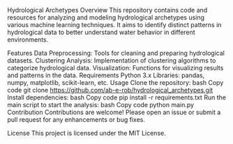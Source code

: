 Hydrological Archetypes
Overview
This repository contains code and resources for analyzing and modeling hydrological archetypes using various machine learning techniques. It aims to identify distinct patterns in hydrological data to better understand water behavior in different environments.

Features
Data Preprocessing: Tools for cleaning and preparing hydrological datasets.
Clustering Analysis: Implementation of clustering algorithms to categorize hydrological data.
Visualization: Functions for visualizing results and patterns in the data.
Requirements
Python 3.x
Libraries: pandas, numpy, matplotlib, scikit-learn, etc.
Usage
Clone the repository:
bash
Copy code
git clone https://github.com/ab-e-rob/hydrological_archetypes.git
Install dependencies:
bash
Copy code
pip install -r requirements.txt
Run the main script to start the analysis:
bash
Copy code
python main.py
Contribution
Contributions are welcome! Please open an issue or submit a pull request for any enhancements or bug fixes.

License
This project is licensed under the MIT License.
